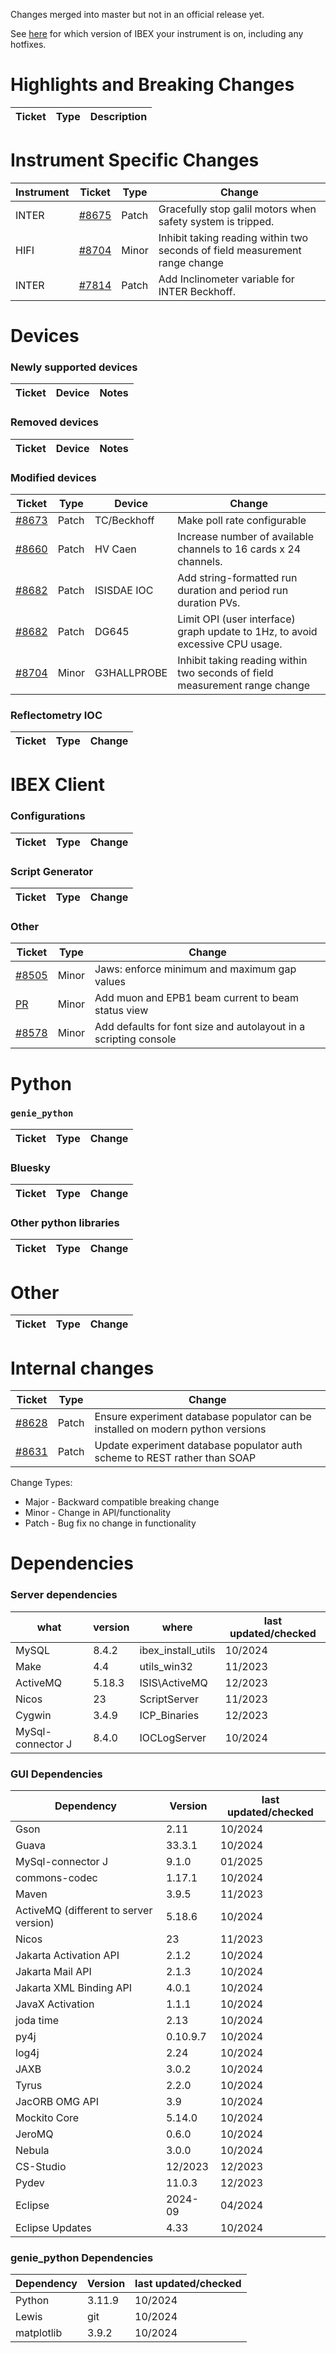 Changes merged into master but not in an official release yet.

See [here](https://github.com/ISISComputingGroup/IBEX/wiki#instrument-information--hotfixes) for which version of IBEX your instrument is on, including any hotfixes.

# Highlights and Breaking Changes

| Ticket | Type | Description |
| ------ | ---- | ----------- |


# Instrument Specific Changes

| Instrument| Ticket | Type  | Change |
| --------- | ------ | ------| ------------- |
| INTER | [#8675](https://github.com/isiscomputinggroup/ibex/issues/8675) | Patch | Gracefully stop galil motors when safety system is tripped. |
| HIFI | [#8704](https://github.com/ISISComputingGroup/IBEX/issues/8704) | Minor | Inhibit taking reading within two seconds of field measurement range change |
| INTER | [#7814](https://github.com/isiscomputinggroup/ibex/issues/7814) | Patch | Add Inclinometer variable for INTER Beckhoff. |


# Devices

### Newly supported devices

| Ticket | Device | Notes|
| ------ | ------ | -----|


### Removed devices

| Ticket | Device | Notes|
| ------ | ------ | -----|


### Modified devices

| Ticket | Type | Device | Change |
| ------ | --- |------| ------------- |
| [#8673](https://github.com/ISISComputingGroup/IBEX/issues/8673) | Patch | TC/Beckhoff | Make poll rate configurable |
| [#8660](https://github.com/ISISComputingGroup/IBEX/issues/8660) | Patch | HV Caen | Increase number of available channels to 16 cards x 24 channels. |
| [#8682](https://github.com/ISISComputingGroup/IBEX/issues/8682) | Patch | ISISDAE IOC | Add string-formatted run duration and period run duration PVs. |
| [#8682](https://github.com/ISISComputingGroup/IBEX/issues/8692) | Patch | DG645 | Limit OPI (user interface) graph update to 1Hz, to avoid excessive CPU usage. |
| [#8704](https://github.com/ISISComputingGroup/IBEX/issues/8704) | Minor | G3HALLPROBE | Inhibit taking reading within two seconds of field measurement range change |


### Reflectometry IOC

| Ticket | Type | Change |
| ------ | --- | ------------- |


#  IBEX Client

### Configurations

| Ticket | Type  | Change |
| ------ | ----  | ------------- |

### Script Generator
| Ticket | Type  | Change |
| ------ | ----- | ------ |


### Other

| Ticket | Type  | Change |
| ------ | ----  | ------------- |
| [#8505](https://github.com/ISISComputingGroup/IBEX/issues/8505) | Minor | Jaws: enforce minimum and maximum gap values |
| [PR](https://github.com/ISISComputingGroup/ibex_gui/pull/1775) | Minor | Add muon and EPB1 beam current to beam status view |
| [#8578](https://github.com/ISISComputingGroup/IBEX/issues/8578) | Minor | Add defaults for font size and autolayout in a scripting console |



# Python

### `genie_python`

| Ticket | Type  | Change |
| ------ | ------| ------------- |

### Bluesky

| Ticket | Type  | Change |
| ------ | ------| ------------- |

### Other python libraries

| Ticket | Type  | Change |
| ------ | ------| ------------- |


# Other

| Ticket | Type  | Change |
| ------ | ------| ------------- |

# Internal changes

| Ticket | Type  | Change |
| ------ | ------| ------------- |
| [#8628](https://github.com/ISISComputingGroup/ibex/issues/8628) | Patch | Ensure experiment database populator can be installed on modern python versions |
| [#8631](https://github.com/ISISComputingGroup/IBEX/issues/8631) | Patch | Update experiment database populator auth scheme to REST rather than SOAP |


Change Types: 

* Major - Backward compatible breaking change
* Minor - Change in API/functionality
* Patch - Bug fix no change in functionality

# Dependencies

### Server dependencies

what | version | where | last updated/checked
|---- | ------- | ----- | --------------------|
| MySQL | 8.4.2 | ibex_install_utils | 10/2024 |
| Make | 4.4 | utils_win32 | 11/2023 |
| ActiveMQ | 5.18.3 | ISIS\ActiveMQ | 12/2023 |
| Nicos | 23 | ScriptServer | 11/2023 |
| Cygwin | 3.4.9 | ICP_Binaries |	12/2023 |
| MySql-connector J | 8.4.0 | IOCLogServer | 10/2024 |

### GUI Dependencies

Dependency | Version | last updated/checked
|---- | ------- | --------------------|
| Gson | 2.11 | 10/2024 |
| Guava | 33.3.1 | 10/2024 |
| MySql-connector J | 9.1.0 | 01/2025 |
| commons-codec | 1.17.1 | 10/2024 |
| Maven | 3.9.5 | 11/2023 |
| ActiveMQ (different to server version) | 5.18.6 | 10/2024 |
| Nicos | 23 | 11/2023 |
| Jakarta Activation API | 2.1.2 | 10/2024 |
| Jakarta Mail API | 2.1.3 | 10/2024 |
| Jakarta XML Binding API | 4.0.1 | 10/2024 |
| JavaX Activation | 1.1.1 | 10/2024 |
| joda time | 2.13 | 10/2024 |
| py4j | 0.10.9.7 | 10/2024 |
| log4j | 2.24 | 10/2024 |
| JAXB | 3.0.2 | 10/2024 |
| Tyrus | 2.2.0 | 10/2024 |
| JacORB OMG API | 3.9 | 10/2024 |
| Mockito Core | 5.14.0 | 10/2024 |
| JeroMQ | 0.6.0 | 10/2024 |
| Nebula | 3.0.0 | 10/2024 |
| CS-Studio | 12/2023 | 12/2023 |
| Pydev | 11.0.3 | 12/2023 |
| Eclipse | 2024-09 | 04/2024 |
| Eclipse Updates| 4.33 | 10/2024 |

### genie_python Dependencies

Dependency | Version | last updated/checked
|---- | ------- | --------------------|
| Python | 3.11.9 | 10/2024 |
| Lewis | git | 10/2024 |
| matplotlib | 3.9.2 | 10/2024 |
